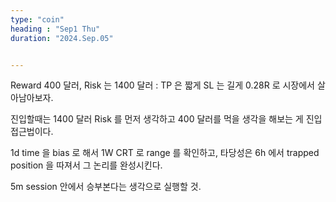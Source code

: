 ```yaml
---
type: "coin"
heading : "Sep1 Thu"
duration: "2024.Sep.05"


---
```

 


Reward 400 달러, Risk 는 1400 달러 : TP 은 짧게 SL 는 길게 0.28R 로 시장에서 살아남아보자. 

진입할때는 1400 달러 Risk 를 먼저 생각하고 400 달러를 먹을 생각을 해보는 게 진입접근법이다. 

1d time 을 bias 로 해서 1W CRT 로 range 를 확인하고, 타당성은 6h 에서 trapped position 을 따져서 그 논리를 완성시킨다. 

5m session 안에서 승부본다는 생각으로 실행할 것. 





